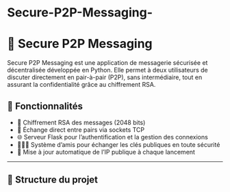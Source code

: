 # Secure-P2P-Messaging-

# 🔐 Secure P2P Messaging

Secure P2P Messaging est une application de messagerie sécurisée et décentralisée développée en Python. Elle permet à deux utilisateurs de discuter directement en pair-à-pair (P2P), sans intermédiaire, tout en assurant la confidentialité grâce au chiffrement RSA.

## 🚀 Fonctionnalités

- 🔐 Chiffrement RSA des messages (2048 bits)
- 🔄 Échange direct entre pairs via sockets TCP
- 🌐 Serveur Flask pour l’authentification et la gestion des connexions
- 🧑‍🤝‍🧑 Système d’amis pour échanger les clés publiques en toute sécurité
- 📡 Mise à jour automatique de l’IP publique à chaque lancement

---

## 📁 Structure du projet

